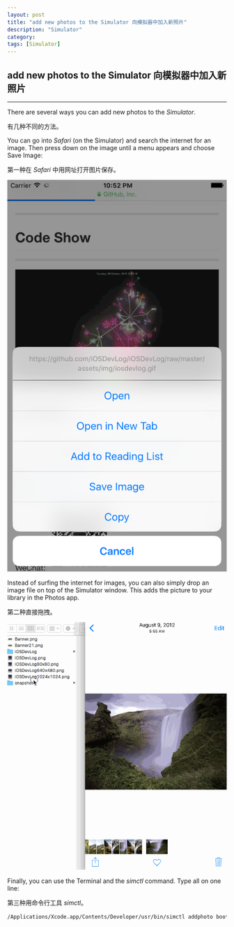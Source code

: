 ```yaml
---
layout: post
title: "add new photos to the Simulator 向模拟器中加入新照片"
description: "Simulator"
category: 
tags: [Simulator]
---
```



## add new photos to the Simulator 向模拟器中加入新照片
---

There are several ways you can add new photos to the *Simulator*.

有几种不同的方法。

You can go into *Safari* (on the Simulator) and search the internet for an image. Then press down on the image until a menu appears and choose Save Image:

第一种在 *Safari* 中用网址打开图片保存。

![saveToSimulator](/assets/images/The_iOS_Apprentice/MyLocations/saveToSimulator.png)

Instead of surfing the internet for images, you can also simply drop an image file on top of the Simulator window. This adds the picture to your library in the Photos app.

第二种直接拖拽。

![dropToSimulator](/assets/images/The_iOS_Apprentice/MyLocations/dropToSimulator.gif)

Finally, you can use the Terminal and the *simctl* command. Type all on one line:

第三种用命令行工具 *simctl*。

```bash
/Applications/Xcode.app/Contents/Developer/usr/bin/simctl addphoto booted ~/Desktop/iOSDevLog.png
```

